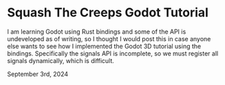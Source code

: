 # Squash The Creeps Godot Tutorial

I am learning Godot using Rust bindings and some of the API is undeveloped as of writing, so I thought I would post this in case anyone else wants to see how I implemented the Godot 3D tutorial using the bindings.
Specifically the signals API is incomplete, so we must register all signals dynamically, which is difficult.

September 3rd, 2024
